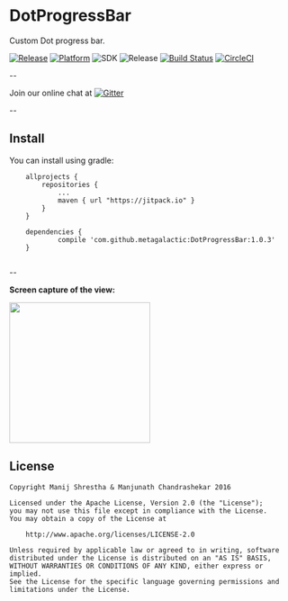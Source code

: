 # DotProgressBar
Custom Dot progress bar.

[![Release](https://jitpack.io/v/metagalactic/DotProgressBar.svg)](https://jitpack.io/#metagalactic/DotProgressBar)
[![Platform](https://img.shields.io/badge/platform-android-green.svg)](http://developer.android.com/index.html)
![SDK](https://img.shields.io/badge/SDK-15%2B-green.svg)
![Release](https://img.shields.io/badge/release-1.0.3-green.svg)
[![Build Status](https://travis-ci.org/metagalactic/DotProgressBar.svg?branch=master)](https://travis-ci.org/metagalactic/DotProgressBar)
[![CircleCI](https://circleci.com/gh/metagalactic/DotProgressBar.svg?style=svg)](https://circleci.com/gh/metagalactic/DotProgressBar)

--

Join our online chat at [![Gitter](https://badges.gitter.im/metagalactic.svg)](https://gitter.im/metagalactic)

--

## Install

You can install using gradle:

```
	allprojects {
		repositories {
			...
			maven { url "https://jitpack.io" }
		}
	}
```

```
	dependencies {
	        compile 'com.github.metagalactic:DotProgressBar:1.0.3'
	}
	
```

--

**Screen capture of the view:**

<img src="https://github.com/metagalactic/DotProgressBar/blob/master/dotprogressbar.gif" width="250" />

License
-------

    Copyright Manij Shrestha & Manjunath Chandrashekar 2016

    Licensed under the Apache License, Version 2.0 (the "License");
    you may not use this file except in compliance with the License.
    You may obtain a copy of the License at

        http://www.apache.org/licenses/LICENSE-2.0

    Unless required by applicable law or agreed to in writing, software
    distributed under the License is distributed on an "AS IS" BASIS,
    WITHOUT WARRANTIES OR CONDITIONS OF ANY KIND, either express or implied.
    See the License for the specific language governing permissions and
    limitations under the License.
